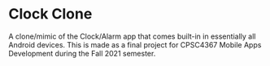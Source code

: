 # Clock Clone

A clone/mimic of the Clock/Alarm app that comes built-in in essentially all Android devices. This is made as a final project for CPSC4367 Mobile Apps Development during the Fall 2021 semester.
